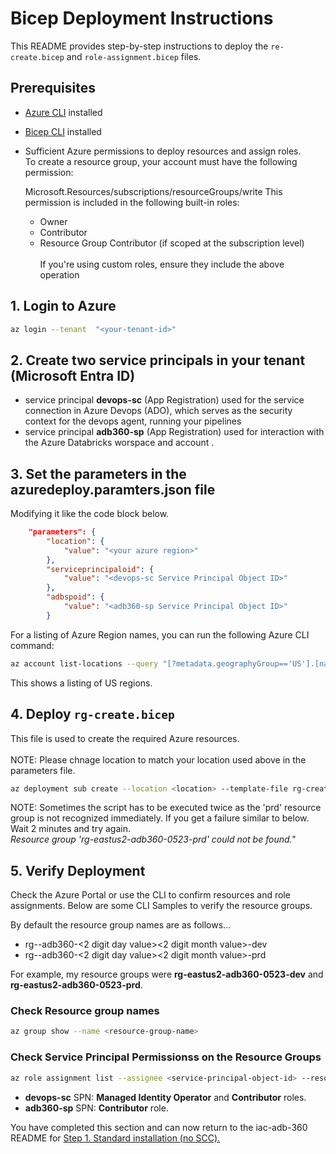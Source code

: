 # Bicep Deployment Instructions

This README provides step-by-step instructions to deploy the `re-create.bicep` and `role-assignment.bicep` files.

## Prerequisites

- [Azure CLI](https://docs.microsoft.com/en-us/cli/azure/install-azure-cli) installed
- [Bicep CLI](https://docs.microsoft.com/en-us/azure/azure-resource-manager/bicep/install) installed
- Sufficient Azure permissions to deploy resources and assign roles. <BR>
    To create a resource group, your account must have the following permission:

    Microsoft.Resources/subscriptions/resourceGroups/write
    This permission is included in the following built-in roles:
    - Owner
    - Contributor
    - Resource Group Contributor (if scoped at the subscription level)<br>&nbsp;<br>
    If you're using custom roles, ensure they include the above operation

## 1. Login to Azure

```sh
az login --tenant  "<your-tenant-id>"
```
## 2. Create two service principals in your tenant (Microsoft Entra ID)
- service principal <b>devops-sc</b> (App Registration) used for the service connection in Azure Devops (ADO), which serves as the security context for the devops agent, running your pipelines
- service principal <b>adb360-sp</b> (App Registration) used for interaction with the Azure Databricks worspace and account . 


## 3. Set the parameters in the azuredeploy.paramters.json file
Modifying it like the code block below.

```json
    "parameters": {
        "location": {
            "value": "<your azure region>"
        },
        "serviceprincipaloid": {
            "value": "<devops-sc Service Principal Object ID>"
        },
        "adbspoid": {
            "value": "<adb360-sp Service Principal Object ID>"
        }

```

For a listing of Azure Region names, you can run the following Azure CLI command:

```sh
az account list-locations --query "[?metadata.geographyGroup=='US'].[name, displayName, metadata.geographyGroup]" -o table   
```
This shows a listing of US regions.

## 4. Deploy `rg-create.bicep`

This file is used to create the required Azure resources.<BR>  
NOTE: Please chnage location to match your location used above in the parameters file.

```sh
az deployment sub create --location <location> --template-file rg-create.bicep --parameters @azuredeploy.parameters.json

```

NOTE:  Sometimes the script has to be executed twice as the 'prd' resource group is not recognized immediately.  If you get a failure similar to below.  Wait 2 minutes and try again.<br>
*Resource group 'rg-eastus2-adb360-0523-prd' could not be found."*<br>

## 5. Verify Deployment

Check the Azure Portal or use the CLI to confirm resources and role assignments.  Below are some CLI Samples to verify the resource groups.

By default the resource group names are as follows...
- rg-<location>-adb360-<2 digit day value><2 digit month value>-dev
- rg-<location>-adb360-<2 digit day value><2 digit month value>-prd

For example, my resource groups were **rg-eastus2-adb360-0523-dev** and **rg-eastus2-adb360-0523-prd**.

### Check Resource group names

```sh
az group show --name <resource-group-name>

```

###  Check Service Principal Permissionss on the Resource Groups

```sh
az role assignment list --assignee <service-principal-object-id> --resource-group <resource-group-name> --output table
```

- **devops-sc** SPN: **Managed Identity Operator** and **Contributor** roles.<br>
- **adb360-sp** SPN: **Contributor** role.<br>

You have completed this section and can now return to the iac-adb-360 README for [Step 1. Standard installation (no SCC).](../../README.md#1-standard-installation-no-scc)